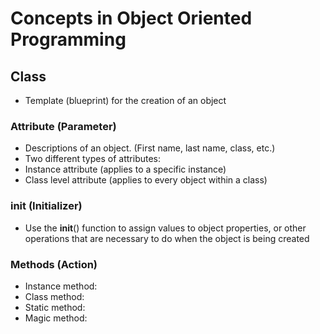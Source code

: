 # Concepts in Object Oriented Programming

## Class

- Template (blueprint) for the creation of an object

### Attribute (Parameter) 

- Descriptions of an object. (First name, last name, class, etc.)
- Two different types of attributes:
- Instance attribute (applies to a specific instance)
- Class level attribute (applies to every object within a class)

### __init__ (Initializer)
- Use the __init__() function to assign values to object properties, or other operations that are necessary to do when the object is being created

### Methods (Action)
- Instance method: 
- Class method: 
- Static method: 
- Magic method:
